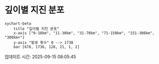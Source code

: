 # 깊이별 지진 분포

```mermaid
xychart-beta
    title "깊이별 지진 분포"
    x-axis ["0-10km", "11-30km", "31-70km", "71-150km", "151-300km", "300km+"]
    y-axis "발생 횟수" 0 --> 1738
    bar [676, 1736, 128, 21, 1, 2]
```

업데이트 시간: 2025-09-15 08:05:45
